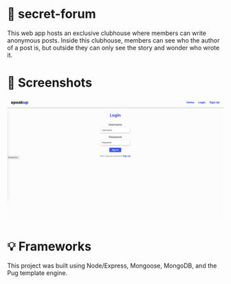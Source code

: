 # 🚀 secret-forum 
  This web app hosts an exclusive clubhouse where members can write anonymous posts. Inside this clubhouse, members can see who the author of a post is, but outside they can only see the story and wonder who wrote it. 

# 📸 Screenshots

![App Screenshot](https://raw.githubusercontent.com/bogdanblare/secret-forum/main/Screenshots.png)

# 💡 Frameworks
  This project was built using Node/Express, Mongoose, MongoDB, and the Pug template engine.
